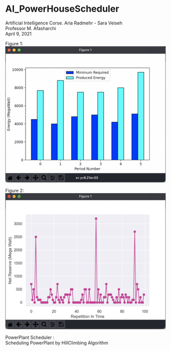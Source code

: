 # AI_PowerHouseScheduler 
Artificial Intelligence Corse. 
Aria Radmehr - Sara Veiseh  
Professor M. Afasharchi   
April 9, 2021  

Figure 1:  
<img src="Images/Figure1.png" width="600">  
  
Figure 2:
<img src="Images/Figure2.png" width="600">  
  
PowerPlant Scheduler :  
Scheduling PowerPlant by HillClimbing Algorithm
